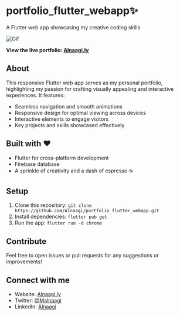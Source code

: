 # portfolio_flutter_webapp✨

A Flutter web app showcasing my creative coding skills

![Gif](images/gif2.gif)

**View the live portfolio: [Alnaagi.ly](https://portfolio-flutter-webapp.web.app/)**

## About

This responsive Flutter web app serves as my personal portfolio, highlighting my passion for crafting visually appealing and interactive experiences. It features:

- Seamless navigation and smooth animations
- Responsive design for optimal viewing across devices
- Interactive elements to engage visitors
- Key projects and skills showcased effectively

## Built with ❤️

- Flutter for cross-platform development
- Firebase database
- A sprinkle of creativity and a dash of espresso ☕️

## Setup

1. Clone this repository: `git clone https://github.com/Alnaagi/portfolio_flutter_webapp.git`
2. Install dependencies: `flutter pub get`
3. Run the app: `flutter run -d chrome`

## Contribute

Feel free to open issues or pull requests for any suggestions or improvements!

## Connect with me

- Website: [Alnaagi.ly](https://portfolio-flutter-webapp.web.app/)
- Twitter: [@Malnaagi](https://x.com/malnaagi)
- LinkedIn: [Alnaagi](https://www.linkedin.com/in/alnaagi/)
